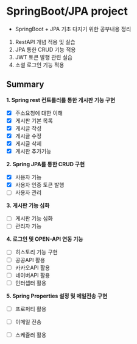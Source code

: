 # SpringBoot/JPA project

* SpringBoot + JPA 기초 다지기 위한 공부내용 정리
1. RestAPI 개념 적용 및 실습
2. JPA 통한 CRUD 기능 적용
3. JWT 토큰 발행 관련 실습
4. 소셜 로그인 기능 적용  

## Summary
**1. Spring rest 컨트롤러를 통한 게시판 기능 구현**
- [x] 주소요청에 대한 이해
- [x] 게시판 기본 목록
- [x] 게시글 작성
- [x] 게시글 수정
- [x] 게시글 삭제
- [x] 게시판 추가기능

**2. Spring JPA를 통한 CRUD 구현**
- [x] 사용자 기능
- [x] 사용자 인증 토큰 발행
- [ ] 사용자 관리

**3. 게시판 기능 심화**
- [ ] 게시판 기능 심화
- [ ] 관리자 기능

**4. 로그인 및 OPEN-API 연동 기능**
- [ ] 히스토리 기능 구현
- [ ] 공공API 활용
- [ ] 카카오API 활용
- [ ] 네이버API 활용
- [ ] 인터셉터 활용

**5. Spring Properties 설정 및 메일전송 구현**
- [ ] 프로퍼티 활용
- [ ] 이메일 전송
- [ ] 스케쥴러 활용

